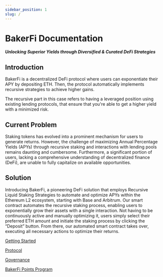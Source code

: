 ```yaml
---
sidebar_position: 1
slug: /
---
```


# BakerFi Documentation

***Unlocking Superior Yields through Diversified & Curated DeFi Strategies***

## Introduction

BakerFi is a decentralized DeFi protocol where users can exponentiate their APY by depositing ETH. Then, the protocol automatically implements recursive strategies to achieve higher gains.

The recursive part in this case refers to having a leveraged position using existing lending protocols, that ensure that you're able to get a higher yield with a minimized risk.

## Current Problem

Staking tokens has evolved into a prominent mechanism for users to generate returns. However, the challenge of maximizing Annual Percentage Yields (APYs) through recursive staking and interactions with lending pools remains daunting and cumbersome. Furthermore, a significant portion of users, lacking a comprehensive understanding of decentralized finance (DeFi), are unable to fully capitalize on available opportunities.

## Solution

Introducing BakerFi, a pioneering DeFi solution that employs Recursive Liquid Staking Strategies to automate and optimize APYs within the Ethereum L2 ecosystem, starting with Base and Arbitrum. Our smart contract automates the recursive staking process, enabling users to exponentially grow their assets with a single interaction. Not having to be continuously active and manually optimizing it, users simply select their preferred ETH amount and initiate the staking process by clicking the “Deposit” button. From there, our automated smart contract takes over, executing all necessary actions to optimize their returns.

[Getting Started](https://www.notion.so/Getting-Started-554e4d953fe24d68987020ac67c3a3e6?pvs=21)

[Protocol](https://www.notion.so/Protocol-fdcf373523424aa1bdddf95dec3381f7?pvs=21)

[Governance](https://www.notion.so/Governance-54939489856c4fe7b38ededadce4ee33?pvs=21)

[BakerFi Points Program](https://www.notion.so/BakerFi-Points-Program-89c4eeb232e948c8b8eb95b286b09bbb?pvs=21)